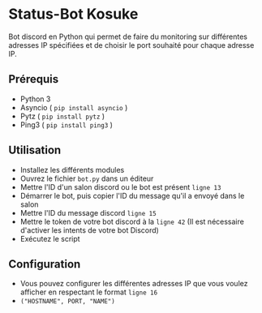 # Status-Bot Kosuke

Bot discord en Python qui permet de faire du monitoring sur différentes adresses IP spécifiées et de choisir le port souhaité pour chaque adresse IP.

## Prérequis

- Python 3
- Asyncio ( ``pip install asyncio`` )
- Pytz ( ``pip install pytz`` )
- Ping3 ( ``pip install ping3`` )

## Utilisation

- Installez les différents modules
- Ouvrez le fichier ``bot.py`` dans un éditeur
- Mettre l'ID d'un salon discord ou le bot est présent ``ligne 13``
- Démarrer le bot, puis copier l'ID du message qu'il a envoyé dans le salon
- Mettre l'ID du message discord ``ligne 15``
- Mettre le token de votre bot discord à la ``ligne 42`` (Il est nécessaire d'activer les intents de votre bot Discord)
- Exécutez le script

## Configuration

- Vous pouvez configurer les différentes adresses IP que vous voulez afficher en respectant le format ``ligne 16``
- ``("HOSTNAME", PORT, "NAME")``

